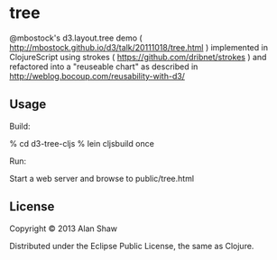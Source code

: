 # tree

@mbostock's d3.layout.tree demo ( http://mbostock.github.io/d3/talk/20111018/tree.html ) implemented in ClojureScript using strokes ( https://github.com/dribnet/strokes )
and refactored into a "reuseable chart" as described in http://weblog.bocoup.com/reusability-with-d3/

## Usage

Build:

% cd d3-tree-cljs
% lein cljsbuild once

Run:

Start a web server and browse to public/tree.html

## License

Copyright © 2013 Alan Shaw

Distributed under the Eclipse Public License, the same as Clojure.
